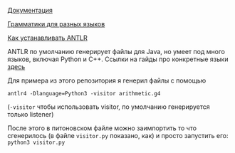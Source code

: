 [Документация](https://github.com/antlr/antlr4/tree/master/doc)

[Грамматики для разных языков](https://github.com/antlr/grammars-v4)

[Как устанавливать ANTLR](https://github.com/antlr/antlr4/blob/master/doc/getting-started.md)

ANTLR по умолчанию генерирует файлы для Java, но умеет под много языков, включая Python и C++. Ссылки на гайды про конкретные языки [здесь](https://github.com/antlr/antlr4/blob/master/doc/targets.md)

Для примера из этого репозитория я генерил файлы с помощью

`antlr4 -Dlanguage=Python3 -visitor arithmetic.g4`

(`-visitor` чтобы использовать visitor, по умолчанию генерируется только listener)

После этого в питоновском файле можно заимпортить то что сгенерилось (в файле `visitor.py` показано, как) и просто запустить его: `python3 visitor.py`